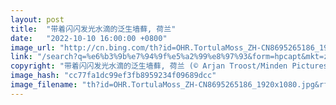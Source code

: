 ```yaml
---
layout: post
title:  "带着闪闪发光水滴的泛生墙藓, 荷兰"
date:   "2022-10-10 16:00:00 +0800"
image_url: "http://cn.bing.com/th?id=OHR.TortulaMoss_ZH-CN8695265186_1920x1080.jpg&rf=LaDigue_1920x1080.jpg&pid=hp"
link: "/search?q=%e6%b3%9b%e7%94%9f%e5%a2%99%e8%97%93&form=hpcapt&mkt=zh-cn"
copyright: "带着闪闪发光水滴的泛生墙藓, 荷兰 (© Arjan Troost/Minden Pictures)"
image_hash: "cc77fa1dc99ef3fb8959234f09689dcc"
image_filename: "th?id=OHR.TortulaMoss_ZH-CN8695265186_1920x1080.jpg&rf=LaDigue_1920x1080.jpg&pid=hp"
---
```

